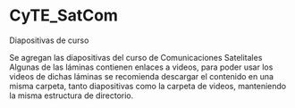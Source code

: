 # CyTE_SatCom
Diapositivas de curso

Se agregan las diapositivas del curso de Comunicaciones Satelitales
Algunas de las láminas contienen enlaces a videos, para poder usar
los videos de dichas láminas se recomienda descargar el contenido
en una misma carpeta, tanto diapositivas como la carpeta de videos,
manteniendo la misma estructura de directorio.

